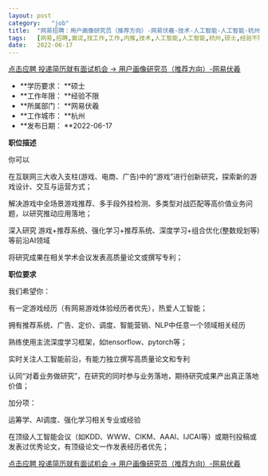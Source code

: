 ```yaml
---
layout:	post
category:	"job"
title:	"网易招聘：用户画像研究员（推荐方向）-网易伏羲-技术-人工智能-人工智能-杭州硕士经验不限"
tags:	[网易,招聘,面试,找工作,工作,内推,技术,人工智能,人工智能,杭州,硕士,经验不限]
date:	2022-06-17
---
```


[点击应聘 投递简历就有面试机会 ->  用户画像研究员（推荐方向）-网易伏羲](http://mobile.bole.netease.com/bole/boleDetail?id=40300&employeeId=346f03c3cda5f04c&key=all)



- **学历要求： **硕士
- **工作年限： **经验不限
- **所属部门： **网易伏羲
- **工作城市： **杭州
- **发布日期： **2022-06-17



**职位描述**

你可以

在互联网三大收入支柱(游戏、电商、广告)中的“游戏”进行创新研究，探索新的游戏设计、交互与运营方式；

解决游戏中全场景游戏推荐、多手段外挂检测、多类型对战匹配等高价值业务问题，以研究推动应用落地；

深入研究 游戏+推荐系统、强化学习+推荐系统、深度学习+组合优化(整数规划等)等前沿AI领域

将研究成果在相关学术会议发表高质量论文或撰写专利；





**职位要求**

我们希望你：

有一定游戏经历（有网易游戏体验经历者优先），热爱人工智能；

拥有推荐系统、广告、定价、调度、智能营销、NLP中任意一个领域相关经历

熟练使用主流深度学习框架，如tensorflow、pytorch等；

实时关注人工智能前沿，有能力独立撰写高质量论文和专利

认同“对着业务做研究”，在研究的同时参与业务落地，期待研究成果产出真正落地价值；

加分项：

运筹学、AI调度、强化学习相关专业或经验

在顶级人工智能会议（如KDD、WWW、CIKM、AAAI、IJCAI等）或期刊投稿或发表过优秀论文，有顶级论文一作发表经历者优先；



[点击应聘 投递简历就有面试机会 ->  用户画像研究员（推荐方向）-网易伏羲](http://mobile.bole.netease.com/bole/boleDetail?id=40300&employeeId=346f03c3cda5f04c&key=all)